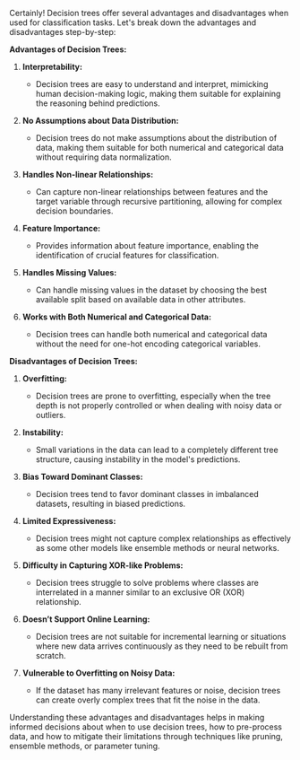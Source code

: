 Certainly! Decision trees offer several advantages and disadvantages when used for classification tasks. Let's break down the advantages and disadvantages step-by-step:

**Advantages of Decision Trees:**

1. **Interpretability:**
   - Decision trees are easy to understand and interpret, mimicking human decision-making logic, making them suitable for explaining the reasoning behind predictions.
   
2. **No Assumptions about Data Distribution:**
   - Decision trees do not make assumptions about the distribution of data, making them suitable for both numerical and categorical data without requiring data normalization.

3. **Handles Non-linear Relationships:**
   - Can capture non-linear relationships between features and the target variable through recursive partitioning, allowing for complex decision boundaries.

4. **Feature Importance:**
   - Provides information about feature importance, enabling the identification of crucial features for classification.

5. **Handles Missing Values:**
   - Can handle missing values in the dataset by choosing the best available split based on available data in other attributes.

6. **Works with Both Numerical and Categorical Data:**
   - Decision trees can handle both numerical and categorical data without the need for one-hot encoding categorical variables.

**Disadvantages of Decision Trees:**

1. **Overfitting:**
   - Decision trees are prone to overfitting, especially when the tree depth is not properly controlled or when dealing with noisy data or outliers.

2. **Instability:**
   - Small variations in the data can lead to a completely different tree structure, causing instability in the model's predictions.

3. **Bias Toward Dominant Classes:**
   - Decision trees tend to favor dominant classes in imbalanced datasets, resulting in biased predictions.

4. **Limited Expressiveness:**
   - Decision trees might not capture complex relationships as effectively as some other models like ensemble methods or neural networks.

5. **Difficulty in Capturing XOR-like Problems:**
   - Decision trees struggle to solve problems where classes are interrelated in a manner similar to an exclusive OR (XOR) relationship.

6. **Doesn’t Support Online Learning:**
   - Decision trees are not suitable for incremental learning or situations where new data arrives continuously as they need to be rebuilt from scratch.

7. **Vulnerable to Overfitting on Noisy Data:**
   - If the dataset has many irrelevant features or noise, decision trees can create overly complex trees that fit the noise in the data.

Understanding these advantages and disadvantages helps in making informed decisions about when to use decision trees, how to pre-process data, and how to mitigate their limitations through techniques like pruning, ensemble methods, or parameter tuning.